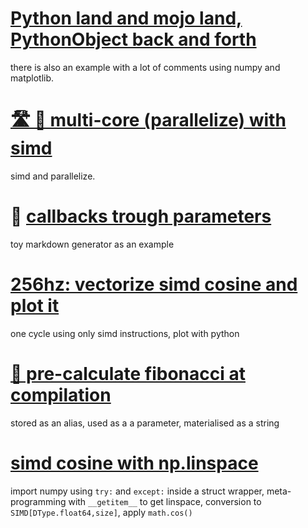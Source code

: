 # [Python land and mojo land, PythonObject back and forth](tutorials/python-world-mojo-world.md) 
there is also an example with a lot of comments using numpy and matplotlib. 

# [🛣️ 🚌 multi-core (parallelize) with simd](tutorials/multi-core-parallelize-with-simd%20.md) 
simd and parallelize.

# 🤙 [callbacks trough parameters](tutorials/callbacks-trough-parameters.md)
toy markdown generator as an example

# [256hz: vectorize simd cosine and plot it](tutorials/vectorise-simd-cosine.md)
one cycle using only simd instructions, plot with python

# [📸 pre-calculate fibonacci at compilation ](tutorials/compile-time-fibo.md)
stored as an alias, used as a a parameter, materialised as a string

# [simd cosine with np.linspace](tutorials/numpy-simd.md)
import numpy using ```try:``` and ```except:``` inside a struct wrapper, meta-programming with ```__getitem__``` to get linspace, conversion to ```SIMD[DType.float64,size]```, apply ```math.cos()```


